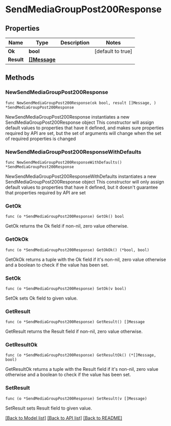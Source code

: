 # SendMediaGroupPost200Response

## Properties

Name | Type | Description | Notes
------------ | ------------- | ------------- | -------------
**Ok** | **bool** |  | [default to true]
**Result** | [**[]Message**](Message.md) |  | 

## Methods

### NewSendMediaGroupPost200Response

`func NewSendMediaGroupPost200Response(ok bool, result []Message, ) *SendMediaGroupPost200Response`

NewSendMediaGroupPost200Response instantiates a new SendMediaGroupPost200Response object
This constructor will assign default values to properties that have it defined,
and makes sure properties required by API are set, but the set of arguments
will change when the set of required properties is changed

### NewSendMediaGroupPost200ResponseWithDefaults

`func NewSendMediaGroupPost200ResponseWithDefaults() *SendMediaGroupPost200Response`

NewSendMediaGroupPost200ResponseWithDefaults instantiates a new SendMediaGroupPost200Response object
This constructor will only assign default values to properties that have it defined,
but it doesn't guarantee that properties required by API are set

### GetOk

`func (o *SendMediaGroupPost200Response) GetOk() bool`

GetOk returns the Ok field if non-nil, zero value otherwise.

### GetOkOk

`func (o *SendMediaGroupPost200Response) GetOkOk() (*bool, bool)`

GetOkOk returns a tuple with the Ok field if it's non-nil, zero value otherwise
and a boolean to check if the value has been set.

### SetOk

`func (o *SendMediaGroupPost200Response) SetOk(v bool)`

SetOk sets Ok field to given value.


### GetResult

`func (o *SendMediaGroupPost200Response) GetResult() []Message`

GetResult returns the Result field if non-nil, zero value otherwise.

### GetResultOk

`func (o *SendMediaGroupPost200Response) GetResultOk() (*[]Message, bool)`

GetResultOk returns a tuple with the Result field if it's non-nil, zero value otherwise
and a boolean to check if the value has been set.

### SetResult

`func (o *SendMediaGroupPost200Response) SetResult(v []Message)`

SetResult sets Result field to given value.



[[Back to Model list]](../README.md#documentation-for-models) [[Back to API list]](../README.md#documentation-for-api-endpoints) [[Back to README]](../README.md)


